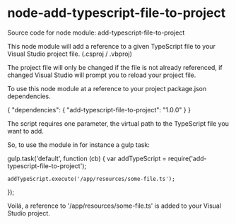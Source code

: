 # node-add-typescript-file-to-project

Source code for node module: add-typescript-file-to-project

This node module will add a reference to a given TypeScript file to your Visual Studio project file. (.csproj / .vbproj)

The project file will only be changed if the file is not already referenced, if changed Visual Studio will prompt you to reload your project file.

To use this node module at a reference to your project package.json dependencies.

{
    "dependencies": {
        "add-typescript-file-to-project": "1.0.0"
    }
}

The script requires one parameter, the virtual path to the TypeScript file you want to add.

So, to use the module in for instance a gulp task:

gulp.task('default', function (cb) {
    var addTypeScript = require('add-typescript-file-to-project');
    
    addTypeScript.execute('/app/resources/some-file.ts');
});

Voilá, a reference to '/app/resources/some-file.ts' is added to your Visual Studio project.



